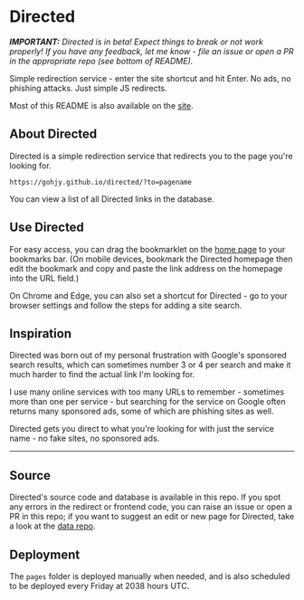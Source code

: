 # Directed
***IMPORTANT:** Directed is in beta! Expect things to break or not work properly! If you have any feedback, let me know - file an issue or open a PR in the appropriate repo (see bottom of README).*

Simple redirection service - enter the site shortcut and hit Enter. No ads, no phishing attacks. Just simple JS redirects.

Most of this README is also available on the [site](https://gohjy.github.io/directed).

## About Directed
Directed is a simple redirection service that redirects you to the page you're looking for.
```
https://gohjy.github.io/directed/?to=pagename
```
You can view a list of all Directed links in the database.

## Use Directed
For easy access, you can drag the bookmarklet on the [home page](https://gohjy.github.io/directed) to your bookmarks bar. (On mobile devices, bookmark the Directed homepage then edit the bookmark and copy and paste the link address on the homepage into the URL field.)

On Chrome and Edge, you can also set a shortcut for Directed - go to your browser settings and follow the steps for adding a site search.

## Inspiration
Directed was born out of my personal frustration with Google's sponsored search results, which can sometimes number 3 or 4 per search and make it much harder to find the actual link I'm looking for.

I use many online services with too many URLs to remember - sometimes more than one per service - but searching for the service on Google often returns many sponsored ads, some of which are phishing sites as well.

Directed gets you direct to what you're looking for with just the service name - no fake sites, no sponsored ads.

---
## Source
Directed's source code and database is available in this repo. If you spot any errors in the redirect or frontend code, you can raise an issue or open a PR in this repo; if you want to suggest an edit or new page for Directed, take a look at the [data repo](https://github.com/gohjy/directed-data).

## Deployment
The `pages` folder is deployed manually when needed, and is also scheduled to be deployed every Friday at 2038 hours UTC.
